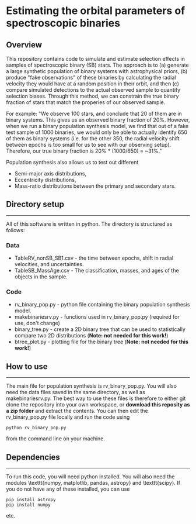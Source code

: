 # Estimating the orbital parameters of spectroscopic binaries


## Overview

This repository contains code to simulate and estimate selection effects in samples of spectroscopic binary (SB) stars. The approach is to (a) generate a large synthetic population of binary systems with astrophysical priors, (b) produce "fake observations" of these binaries by calculating the radial velocity they would have at a random position in their orbit, and then (c) compare simulated detections to the actual observed sample to quantify selection biases. Through this method, we can constrain the true binary fraction of stars that match the properies of our observed sample. 

For example: "We observe 100 stars, and conclude that 20 of them are in binary systems. This gives us an observed binary fraction of 20%. However, when we run a binary population synthesis model, we find that out of a fake test sample of 1000 binaries, we would only be able to actually identify 650 of them as binary systems (i.e. for the other 350, the radial velocity shift between epochs is too small for us to see with our observing setup). Therefore, our true binary fraction is 20% * (1000/650) = ~31%."

Population synthesis also allows us to test out different
* Semi-major axis distributions,
* Eccentricity distributions, 
* Mass-ratio distributions between the primary and secondary stars. 


## Directory setup
--------------

All of this software is written in python. The directory is structured as follows:

### Data
* TableRV_nonSB_SB1.csv - the time between epochs, shift in radial velocities, and uncertainties.
* TableSB_MassAge.csv - The classification, masses, and ages of the objects in the sample. 

### Code
* rv_binary_pop.py - python file containing the binary population synthesis model. 
* makebinariesrv.py - functions used in rv_binary_pop.py (required for use, don't change)
* binary_tree.py - create a 2D binary tree that can be used to statistically compare two 2D distributions (**Note: not needed for this work!**)
* btree_plot.py - plotting file for the binary tree (**Note: not needed for this work!**)



## How to use
--------------

The main file for population synthesis is rv_binary_pop.py. You will also need the data files saved in the same directory, as well as makebinariesrv.py. The best way to use these files is therefore to either git clone the repository into your own workspace, or **download this reposity as a zip folder** and extract the contents. You can then edit the rv_binary_pop.py file locally and run the code using 
```
python rv_binary_pop.py
```
from the command line on your machine. 

## Dependencies
----------------

To run this code, you will need python installed. You will also need the modules \texttt{numpy, matplotlib, pandas, astropy} and \texttt{scipy}. If you do not have any of these installed, you can use

```
pip install astropy
pip install numpy
```
etc. 




